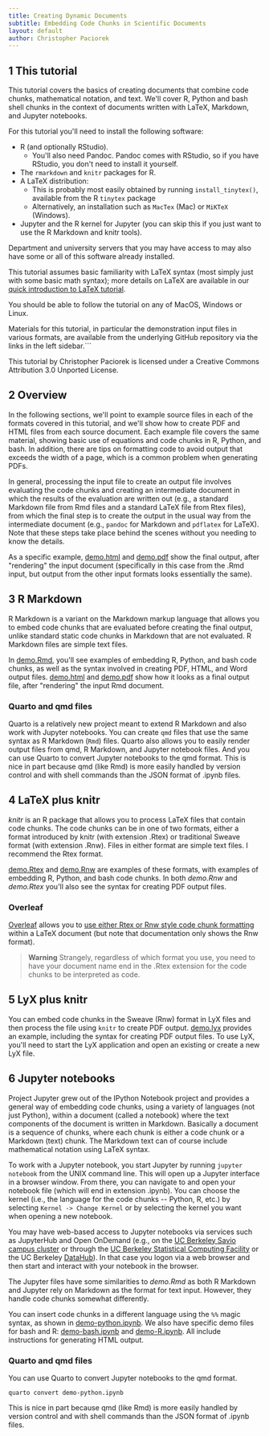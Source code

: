 ```yaml
---
title: Creating Dynamic Documents
subtitle: Embedding Code Chunks in Scientific Documents
layout: default
author: Christopher Paciorek
---
```


## 1 This tutorial

This tutorial covers the basics of creating documents that combine code chunks, mathematical notation, and text. We'll cover R, Python and bash shell chunks in the context of documents written with LaTeX, Markdown, and Jupyter notebooks.

For this tutorial you'll need to install the following software:

* R (and optionally RStudio).
   * You'll also need Pandoc. Pandoc comes with RStudio, so if you have RStudio, you don't need to install it yourself.
* The `rmarkdown` and `knitr` packages for R.
* A LaTeX distribution:
   * This is probably most easily obtained by running `install_tinytex()`, available from the R `tinytex` package
   * Alternatively, an installation such as `MacTex` (Mac) or `MiKTeX` (Windows).
* Jupyter and the R kernel for Jupyter (you can skip this if you just want to use the R Markdown and knitr tools).

Department and university servers that you may have access to may also have some or all of this software already installed.

This tutorial assumes basic familiarity with LaTeX syntax (most simply just with some basic math syntax); more details on LaTeX are available in our [quick introduction to LaTeX tutorial](https://statistics.berkeley.edu/computing/training/tutorials).

You should be able to follow the tutorial on any of MacOS, Windows or Linux. 

Materials for this tutorial, in particular the demonstration input files in various formats, are available from the underlying GitHub repository via the links in the left sidebar.```

This tutorial by Christopher Paciorek is licensed under a Creative Commons Attribution 3.0 Unported License.


## 2 Overview

In the following sections, we'll point to example source files in each of the formats covered in this tutorial, and we'll show how to create PDF and HTML files from each source document. Each example file covers the same material, showing basic use of equations and code chunks in R, Python, and bash. In addition, there are tips on formatting code to avoid output that exceeds the width of a page, which is a common problem when generating PDFs.

In general, processing the input file to create an output file involves evaluating the code chunks and creating an intermediate document in which the results of the evaluation are written out (e.g., a standard Markdown file from Rmd files and a standard LaTeX file from Rtex files), from which the final step is to create the output in the usual way from the intermediate document (e.g., `pandoc` for Markdown and `pdflatex` for LaTeX). Note that these steps take place behind the scenes without you needing to know the details.

As a specific example, [demo.html](demo.html) and [demo.pdf](demo.pdf) show the final output, after "rendering" the input document (specifically in this case from the .Rmd input, but output from the other input formats looks essentially the same). 

## 3 R Markdown

R Markdown is a variant on the Markdown markup language that allows you to embed code chunks that are evaluated before creating the final output, unlike standard static code chunks in Markdown that are not evaluated. R Markdown files are simple text files.

In [demo.Rmd](demo.Rmd), you'll see examples of embedding R, Python, and bash code chunks, as well as the syntax involved in creating PDF, HTML, and Word output files. [demo.html](demo.html) and [demo.pdf](demo.pdf) show how it looks as a final output file, after "rendering" the input Rmd document. 

### Quarto and qmd files

Quarto is a relatively new project meant to extend R Markdown and also work with Jupyter notebooks. You can create `qmd` files that use the same syntax as R Markdown (`Rmd`) files. Quarto also allows you to easily render output files from qmd, R Markdown, and Jupyter notebook files. And you can use Quarto to convert Jupyter notebooks to the qmd format. This is nice in part because qmd (like Rmd) is more easily handled by version control and with shell commands than the JSON format of .ipynb files.

## 4 LaTeX plus knitr

*knitr* is an R package that allows you to process LaTeX files that contain code chunks. The code chunks can be in one of two formats, either a format introduced by knitr (with extension .Rtex) or traditional Sweave format (with extension .Rnw). Files in either format are simple text files. I recommend the Rtex format.

[demo.Rtex](demo.Rtex) and [demo.Rnw](demo.Rnw) are examples of these formats, with examples of embedding R, Python, and bash code chunks.  In both *demo.Rnw* and *demo.Rtex* you'll also see the syntax for creating PDF output files.

### Overleaf

[Overleaf](overleaf.com) allows you to [use either Rtex or Rnw style code chunk formatting](https://www.overleaf.com/learn/latex/Knitr) within a LaTeX document (but note that documentation only shows the Rnw format). 

> **Warning**
> Strangely, regardless of which format you use, you need to have your document name end in the .Rtex extension for the code chunks to be interpreted as code.

## 5 LyX plus knitr

You can embed code chunks in the Sweave (Rnw) format in LyX files and then process the file using `knitr` to create PDF output. [demo.lyx](demo.lyx) provides an example, including the syntax for creating PDF output files. To use LyX, you'll need to start the LyX application and open an existing or create a new LyX file.

## 6 Jupyter notebooks

Project Jupyter grew out of the IPython Notebook project and provides a general way of embedding code chunks, using a variety of languages (not just Python), within a document (called a notebook) where the text components of the document is written in Markdown. Basically a document is a sequence of chunks, where each chunk is either a code chunk or a Markdown (text) chunk. The Markdown text can of course include mathematical notation using LaTeX syntax. 

To work with a Jupyter notebook, you start Jupyter by running `jupyter notebook` from the UNIX command line. This will open up a Jupyter interface in a browser window. From there, you can navigate to and open your notebook file (which will end in extension .ipynb). You can choose the kernel (i.e., the language for the code chunks -- Python, R, etc.) by selecting `Kernel -> Change Kernel` or by selecting the kernel you want when opening a new notebook.

You may have web-based access to Jupyter notebooks via services such as JupyterHub and Open OnDemand (e.g., on the [UC Berkeley Savio campus cluster](https://ood.brc.berkeley.edu) or through the [UC Berkeley Statistical Computing Facility](https://jupyter.stat.berkeley.edu) or the UC Berkeley [DataHub](https://datahub.berkeley.edu)). In that case you logon via a web browser and then start and interact with your notebook in the browser.

The Jupyter files have some similarities to *demo.Rmd* as both R Markdown and Jupyter rely on Markdown as the format for text input. However, they handle code chunks somewhat differently.

You can insert code chunks in a different language using the `%%` magic syntax, as shown in [demo-python.ipynb](demo-python.ipynb). We also have specific demo files for bash and R: [demo-bash.ipynb](demo-bash.ipynb) and [demo-R.ipynb](demo-R.ipynb).  All include instructions for generating HTML output. 

### Quarto and qmd files

You can use Quarto to convert Jupyter notebooks to the qmd format. 

```
quarto convert demo-python.ipynb 
```

This is nice in part because qmd (like Rmd) is more easily handled by version control and with shell commands than the JSON format of .ipynb files.


